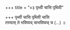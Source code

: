 +++
title = "०३ पृथ्वी चासि पृथिवी"

+++
पृथ्वी चासि पृथिवी चासि  
तस्यास् ते भविष्यच् चाभविष्यच् च (…) ॥